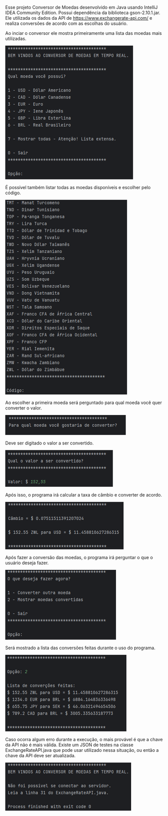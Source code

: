 Esse projeto Conversor de Moedas desenvolvido em Java usando IntelliJ IDEA Community Edition. Possui dependência da biblioteca gson-2.10.1.jar.
Ele utilizada os dados da API de https://www.exchangerate-api.com/ e realiza conversões de acordo com as escolhas do usuário.

Ao inciar o conversor ele mostra primeiramente uma lista das moedas mais utilizadas.

<img src="md/moeda1.png" alt="Imagem da tela de início do programa.">

É possível também listar todas as moedas disponíveis e escolher pelo código.

<img src="md/moedacodigo.png" alt="Imagem da lista de códigos de moedas.">

Ao escolher a primeira moeda será perguntado para qual moeda você quer converter o valor.

<img src="md/moeda2.png" alt="Imagem da segunda moeda a escolher.">

Deve ser digitado o valor a ser convertido.

<img src="md/valoraconverter.png" alt="Imagem do valor a ser convertido.">

Após isso, o programa irá calcular a taxa de câmbio e converter de acordo.

<img src="md/moedavalorconvertido.png" alt="Imagem do valor convertido e taxa de câmbio.">

Após fazer a conversão das moedas, o programa irá perguntar o que o usuário deseja fazer.

<img src="md/opcaofinal.png" alt="Imagem da opção final do programa.">

Será mostrado a lista das conversões feitas durante o uso do programa.

<img src="md/lista.png" alt="Imagem da lista de conversões de moedas.">

Caso ocorra algum erro durante a execução, o mais provável é que a chave da API não é mais válida.
Existe um JSON de testes na classe ExchangeRateAPI.java que pode usar utilizado nessa situação, ou então a chave da API deve ser atualizada. 

<img src="md/erro.png" alt="Imagem do erro.">

